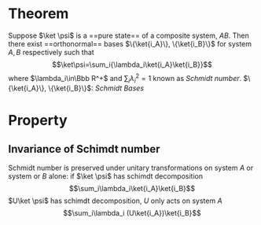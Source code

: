 # Theorem
Suppose $\ket \psi$ is a ==pure state== of a composite system, $AB$. Then there exist ==orthonormal== bases $\{\ket{i_A}\}, \{\ket{i_B}\}$ for system $A,B$ respectively such that 
$$\ket\psi=\sum_i{\lambda_i\ket{i_A}\ket{i_B}}$$
where $\lambda_i\in\Bbb R^+$ and $\sum_i\lambda_i^2=1$ known as _Schmidt number_.
$\{\ket{i_A}\}, \{\ket{i_B}\}$: _Schmidt Bases_

# Property
## Invariance of Schimdt number
Schmidt number is preserved under unitary transformations on system $A$ or system or
$B$ alone:
if $\ket \psi$ has schimdt decomposition
$$\sum_i\lambda_i\ket{i_A}\ket{i_B}$$
$U\ket \psi$ has schimdt decomposition, $U$ only acts on system $A$
$$\sum_i\lambda_i (U\ket{i_A})\ket{i_B}$$